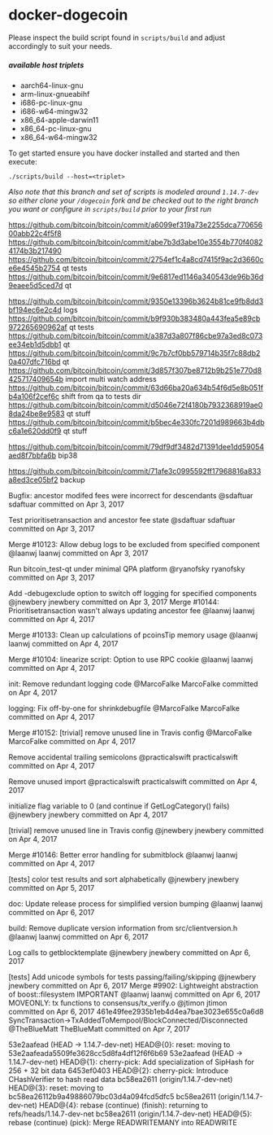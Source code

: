 # docker-dogecoin

Please inspect the build script found in `scripts/build` and adjust accordingly to suit your needs.

##### available host triplets
 - aarch64-linux-gnu
 - arm-linux-gnueabihf
 - i686-pc-linux-gnu
 - i686-w64-mingw32
 - x86_64-apple-darwin11
 - x86_64-pc-linux-gnu
 - x86_64-w64-mingw32

To get started ensure you have docker installed and started and then execute:
```
./scripts/build --host=<triplet>
```
*Also note that this branch and set of scripts is modeled around `1.14.7-dev` so either clone your `/dogecoin` fork and be checked out to the right branch you want or configure in `scripts/build` prior to your first run*

https://github.com/bitcoin/bitcoin/commit/a6099ef319a73e2255dca77065600abb22c4f5f8
https://github.com/bitcoin/bitcoin/commit/abe7b3d3abe10e3554b770f40824174b3b217490
https://github.com/bitcoin/bitcoin/commit/2754ef1c4a8cd7415f9ac2d3660ce6e4545b2754 qt tests
https://github.com/bitcoin/bitcoin/commit/9e6817ed1146a340543de96b36d9eaee5d5ced7d qt

https://github.com/bitcoin/bitcoin/commit/9350e13396b3624b81ce9fb8dd3bf194ec6e2c4d logs
https://github.com/bitcoin/bitcoin/commit/b9f930b383480a443fea5e89cb972265690962af qt tests
https://github.com/bitcoin/bitcoin/commit/a387d3a807f86cbe97a3ed8c073ee34eb1d5dbb1 qt
https://github.com/bitcoin/bitcoin/commit/9c7b7cf0bb579714b35f7c88db20a407dfc716bd qt
https://github.com/bitcoin/bitcoin/commit/3d857f307be8712b9b251e770d8425717409654b import multi watch address
https://github.com/bitcoin/bitcoin/commit/63d66ba20a634b54f6d5e8b051fb4a106f2cef6c shift from qa to tests dir
https://github.com/bitcoin/bitcoin/commit/d5046e72f4180b7932368919ae08da24be8e9583 qt stuff
https://github.com/bitcoin/bitcoin/commit/b5bec4e330fc7201d989663b4dbc6a1e620dd0f9 qt stuff

https://github.com/bitcoin/bitcoin/commit/79df9df3482d71391dee1dd59054aed8f7bbfa6b bip38

https://github.com/bitcoin/bitcoin/commit/71afe3c0995592ff17968816a833a8ed3ce05bf2 backup

Bugfix: ancestor modifed fees were incorrect for descendants
@sdaftuar
sdaftuar committed on Apr 3, 2017

Test prioritisetransaction and ancestor fee state
@sdaftuar
sdaftuar committed on Apr 3, 2017

Merge #10123: Allow debug logs to be excluded from specified component
@laanwj
laanwj committed on Apr 3, 2017

Run bitcoin_test-qt under minimal QPA platform
@ryanofsky
ryanofsky committed on Apr 3, 2017



Add -debugexclude option to switch off logging for specified components
@jnewbery
jnewbery committed on Apr 3, 2017
Merge #10144: Prioritisetransaction wasn't always updating ancestor fee
@laanwj
laanwj committed on Apr 4, 2017

Merge #10133: Clean up calculations of pcoinsTip memory usage
@laanwj
laanwj committed on Apr 4, 2017

Merge #10104: linearize script: Option to use RPC cookie
@laanwj
laanwj committed on Apr 4, 2017

init: Remove redundant logging code
@MarcoFalke
MarcoFalke committed on Apr 4, 2017

logging: Fix off-by-one for shrinkdebugfile
@MarcoFalke
MarcoFalke committed on Apr 4, 2017

Merge #10152: [trivial] remove unused line in Travis config
@MarcoFalke
MarcoFalke committed on Apr 4, 2017

Remove accidental trailing semicolons
@practicalswift
practicalswift committed on Apr 4, 2017

Remove unused import
@practicalswift
practicalswift committed on Apr 4, 2017

initialize flag variable to 0 (and continue if GetLogCategory() fails)
@jnewbery
jnewbery committed on Apr 4, 2017

[trivial] remove unused line in Travis config
@jnewbery
jnewbery committed on Apr 4, 2017

Merge #10146: Better error handling for submitblock
@laanwj
laanwj committed on Apr 4, 2017


[tests] color test results and sort alphabetically
@jnewbery
jnewbery committed on Apr 5, 2017


doc: Update release process for simplified version bumping
@laanwj
laanwj committed on Apr 6, 2017

build: Remove duplicate version information from src/clientversion.h
@laanwj
laanwj committed on Apr 6, 2017


Log calls to getblocktemplate
@jnewbery
jnewbery committed on Apr 6, 2017


[tests] Add unicode symbols for tests passing/failing/skipping
@jnewbery
jnewbery committed on Apr 6, 2017
Merge #9902: Lightweight abstraction of boost::filesystem IMPORTANT
@laanwj
laanwj committed on Apr 6, 2017
MOVEONLY: tx functions to consensus/tx_verify.o
@jtimon
jtimon committed on Apr 6, 2017
461e49fee2935b1eb4d4ea7bae3023e655c0a6d8
SyncTransaction->TxAddedToMempool/BlockConnected/Disconnected
@TheBlueMatt
TheBlueMatt committed on Apr 7, 2017

53e2aafead (HEAD -> 1.14.7-dev-net) HEAD@{0}: reset: moving to 53e2aafeada5509fe3628cc5d8fa4df12f6f6b69
53e2aafead (HEAD -> 1.14.7-dev-net) HEAD@{1}: cherry-pick: Add specialization of SipHash for 256 + 32 bit data
6453ef0403 HEAD@{2}: cherry-pick: Introduce CHashVerifier to hash read data
bc58ea2611 (origin/1.14.7-dev-net) HEAD@{3}: reset: moving to bc58ea26112b9a49886079bc03d4a094fcd5dfc5
bc58ea2611 (origin/1.14.7-dev-net) HEAD@{4}: rebase (continue) (finish): returning to refs/heads/1.14.7-dev-net
bc58ea2611 (origin/1.14.7-dev-net) HEAD@{5}: rebase (continue) (pick): Merge READWRITEMANY into READWRITE